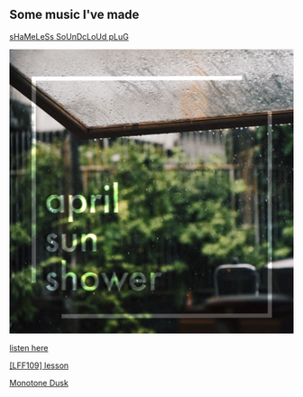 Some music I've made
---

[sHaMeLeSs SoUnDcLoUd pLuG](https://soundcloud.com/i_sentient)

![April Sun Shower](/images/aprilsunshowers.png "an image title")

[listen here](https://soundcloud.com/i_sentient/april-sun-shower)

[\[LFF109\] lesson](https://soundcloud.com/i_sentient/lff-109-lesson)

[Monotone Dusk](https://soundcloud.com/i_sentient/monotone-dusk)